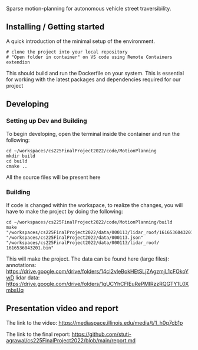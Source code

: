 Sparse motion-planning for autonomous vehicle street traversibility.

## Installing / Getting started

A quick introduction of the minimal setup of the environment.

```shell
# clone the project into your local repository
# "Open folder in container" on VS code using Remote Containers extendion

```

This should build and run the Dockerfile on your system. This is essential for working with the latest packages and dependencies required for our project

## Developing

### Setting up Dev and Building

To begin developing, open the terminal inside the container and run the following:

```shell
cd ~/workspaces/cs225FinalProject2022/code/MotionPlanning
mkdir build
cd build
cmake ..
```

All the source files will be present here

### Building

If code is changed within the workspace, to realize the changes, you will have to make the project by doing the following:

```shell
cd ~/workspaces/cs225FinalProject2022/code/MotionPlanning/build
make "/workspaces/cs225FinalProject2022/data/000113/lidar_roof/1616536043201.bin" "/workspaces/cs225FinalProject2022/data/000113.json" "/workspaces/cs225FinalProject2022/data/000113/lidar_roof/ 1616536043201.bin"
```
This will make the project. The data can be found here (large files):
annotations: https://drive.google.com/drive/folders/14cI2vleBokHEtSLjZAgzmjL1cFOkoYwD
lidar data: https://drive.google.com/drive/folders/1gUCYhCFIEuRePMIRzzRQGTY1L0XmbsUq

## Presentation video and report
The link to the video: https://mediaspace.illinois.edu/media/t/1_h0q7cb1p

The link to the final report: https://github.com/stuti-agrawal/cs225FinalProject2022/blob/main/report.md
